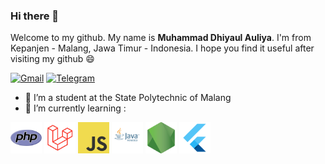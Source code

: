 ### Hi there 👋

Welcome to my github. My name is **Muhammad Dhiyaul Auliya**. I'm from Kepanjen - Malang, Jawa Timur - Indonesia. I hope you find it useful after visiting my github 😄

[![Gmail](https://img.shields.io/badge/-Gmail-c14438?style=flat&labelColor=fff&logo=Gmail&logoColor=c4302b)](mailto:mdhiyaul5@gmail.com)
[![Telegram](https://img.shields.io/badge/-Telegram-2ca5e0?style=flat&logo=telegram&logoColor=white)](https://t.me/muhammaddhiyaulauliya)

- 🔭 I’m a student at the State Polytechnic of Malang
- 🌱 I’m currently learning :

<code><img height="50" src="https://raw.githubusercontent.com/github/explore/80688e429a7d4ef2fca1e82350fe8e3517d3494d/topics/php/php.png"></code>
<code><img height="50" src="https://raw.githubusercontent.com/github/explore/80688e429a7d4ef2fca1e82350fe8e3517d3494d/topics/laravel/laravel.png"></code>
<code><img height="50" src="https://raw.githubusercontent.com/github/explore/80688e429a7d4ef2fca1e82350fe8e3517d3494d/topics/javascript/javascript.png"></code>
<code><img height="50" src="https://raw.githubusercontent.com/github/explore/80688e429a7d4ef2fca1e82350fe8e3517d3494d/topics/java/java.png"></code>
<code><img height="50" src="https://raw.githubusercontent.com/github/explore/80688e429a7d4ef2fca1e82350fe8e3517d3494d/topics/nodejs/nodejs.png"></code>
<code><img height="50" src="https://raw.githubusercontent.com/github/explore/80688e429a7d4ef2fca1e82350fe8e3517d3494d/topics/flutter/flutter.png"></code>
